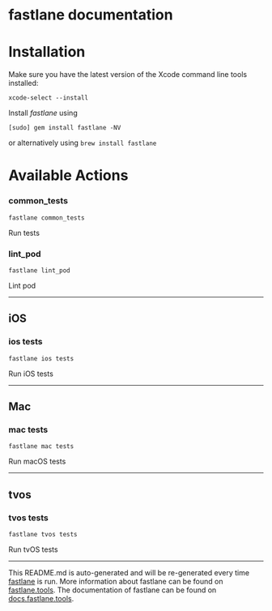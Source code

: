 fastlane documentation
================
# Installation

Make sure you have the latest version of the Xcode command line tools installed:

```
xcode-select --install
```

Install _fastlane_ using
```
[sudo] gem install fastlane -NV
```
or alternatively using `brew install fastlane`

# Available Actions
### common_tests
```
fastlane common_tests
```
Run tests
### lint_pod
```
fastlane lint_pod
```
Lint pod

----

## iOS
### ios tests
```
fastlane ios tests
```
Run iOS tests

----

## Mac
### mac tests
```
fastlane mac tests
```
Run macOS tests

----

## tvos
### tvos tests
```
fastlane tvos tests
```
Run tvOS tests

----

This README.md is auto-generated and will be re-generated every time [fastlane](https://fastlane.tools) is run.
More information about fastlane can be found on [fastlane.tools](https://fastlane.tools).
The documentation of fastlane can be found on [docs.fastlane.tools](https://docs.fastlane.tools).
